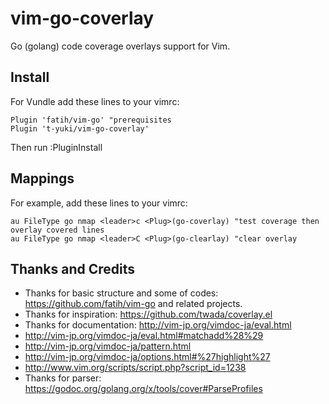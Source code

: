 # vim-go-coverlay
Go (golang) code coverage overlays support for Vim.

## Install
For Vundle add these lines to your vimrc:

```
Plugin 'fatih/vim-go' "prerequisites
Plugin 't-yuki/vim-go-coverlay'
```

Then run :PluginInstall

## Mappings
For example, add these lines to your vimrc:

```vim
au FileType go nmap <leader>c <Plug>(go-coverlay) "test coverage then overlay covered lines
au FileType go nmap <leader>C <Plug>(go-clearlay) "clear overlay
```

## Thanks and Credits

* Thanks for basic structure and some of codes: https://github.com/fatih/vim-go and related projects.
* Thanks for inspiration: https://github.com/twada/coverlay.el
* Thanks for documentation: http://vim-jp.org/vimdoc-ja/eval.html
 * http://vim-jp.org/vimdoc-ja/eval.html#matchadd%28%29
 * http://vim-jp.org/vimdoc-ja/pattern.html
 * http://vim-jp.org/vimdoc-ja/options.html#%27highlight%27
 * http://www.vim.org/scripts/script.php?script_id=1238
* Thanks for parser: https://godoc.org/golang.org/x/tools/cover#ParseProfiles

